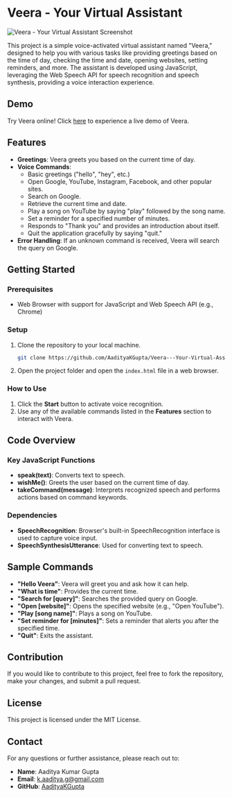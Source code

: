 # Veera - Your Virtual Assistant

![Veera - Your Virtual Assistant Screenshot](https://drive.google.com/uc?export=view&id=1F8nGFo-frwq3s9JNA2HmgwOQ70VRCuBa)

This project is a simple voice-activated virtual assistant named "Veera," designed to help you with various tasks like providing greetings based on the time of day, checking the time and date, opening websites, setting reminders, and more. The assistant is developed using JavaScript, leveraging the Web Speech API for speech recognition and speech synthesis, providing a voice interaction experience.

## Demo
Try Veera online! Click [here](https://aadityakgupta.github.io/Veera---Your-Virtual-Assistant/) to experience a live demo of Veera.

## Features
- **Greetings**: Veera greets you based on the current time of day.
- **Voice Commands**: 
  - Basic greetings ("hello", "hey", etc.)
  - Open Google, YouTube, Instagram, Facebook, and other popular sites.
  - Search on Google.
  - Retrieve the current time and date.
  - Play a song on YouTube by saying "play" followed by the song name.
  - Set a reminder for a specified number of minutes.
  - Responds to "Thank you" and provides an introduction about itself.
  - Quit the application gracefully by saying "quit."
- **Error Handling**: If an unknown command is received, Veera will search the query on Google.

## Getting Started

### Prerequisites
- Web Browser with support for JavaScript and Web Speech API (e.g., Chrome)

### Setup
1. Clone the repository to your local machine.
   ```bash
   git clone https://github.com/AadityaKGupta/Veera---Your-Virtual-Assistant
   ```
2. Open the project folder and open the `index.html` file in a web browser.

### How to Use
1. Click the **Start** button to activate voice recognition.
2. Use any of the available commands listed in the **Features** section to interact with Veera.

## Code Overview

### Key JavaScript Functions
- **speak(text)**: Converts text to speech.
- **wishMe()**: Greets the user based on the current time of day.
- **takeCommand(message)**: Interprets recognized speech and performs actions based on command keywords.

### Dependencies
- **SpeechRecognition**: Browser's built-in SpeechRecognition interface is used to capture voice input.
- **SpeechSynthesisUtterance**: Used for converting text to speech.

## Sample Commands
- **"Hello Veera"**: Veera will greet you and ask how it can help.
- **"What is time"**: Provides the current time.
- **"Search for [query]"**: Searches the provided query on Google.
- **"Open [website]"**: Opens the specified website (e.g., "Open YouTube").
- **"Play [song name]"**: Plays a song on YouTube.
- **"Set reminder for [minutes]"**: Sets a reminder that alerts you after the specified time.
- **"Quit"**: Exits the assistant.

## Contribution
If you would like to contribute to this project, feel free to fork the repository, make your changes, and submit a pull request.

## License
This project is licensed under the MIT License.

## Contact
For any questions or further assistance, please reach out to:

- **Name**: Aaditya Kumar Gupta
- **Email**: [k.aaditya.g@gmail.com](mailto:k.aaditya.g@gmail.com)
- **GitHub**: [AadityaKGupta](https://github.com/AadityaKGupta)
